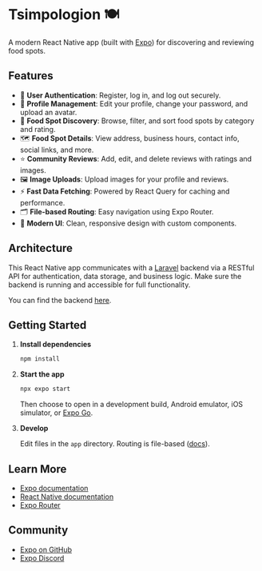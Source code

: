 # Tsimpologion 🍽️

A modern React Native app (built with [Expo](https://expo.dev)) for discovering and reviewing food spots. 

## Features

- 🔐 **User Authentication**: Register, log in, and log out securely.
- 👤 **Profile Management**: Edit your profile, change your password, and upload an avatar.
- 🍴 **Food Spot Discovery**: Browse, filter, and sort food spots by category and rating.
- 🗺️ **Food Spot Details**: View address, business hours, contact info, social links, and more.
- ⭐ **Community Reviews**: Add, edit, and delete reviews with ratings and images.
- 🖼️ **Image Uploads**: Upload images for your profile and reviews.
- ⚡ **Fast Data Fetching**: Powered by React Query for caching and performance.
- 🗂️ **File-based Routing**: Easy navigation using Expo Router.
- 🎨 **Modern UI**: Clean, responsive design with custom components.

## Architecture

This React Native app communicates with a [Laravel](https://laravel.com/) backend via a RESTful API for authentication, data storage, and business logic. Make sure the backend is running and accessible for full functionality.

You can find the backend [here](https://github.com/Pravinos/tsimpologion-backend).

## Getting Started

1. **Install dependencies**

   ```bash
   npm install
   ```

2. **Start the app**

   ```bash
   npx expo start
   ```

   Then choose to open in a development build, Android emulator, iOS simulator, or [Expo Go](https://expo.dev/go).

3. **Develop**

   Edit files in the `app` directory. Routing is file-based ([docs](https://docs.expo.dev/router/introduction/)).

## Learn More

- [Expo documentation](https://docs.expo.dev/)
- [React Native documentation](https://reactnative.dev/)
- [Expo Router](https://docs.expo.dev/router/introduction/)

## Community

- [Expo on GitHub](https://github.com/expo/expo)
- [Expo Discord](https://chat.expo.dev)